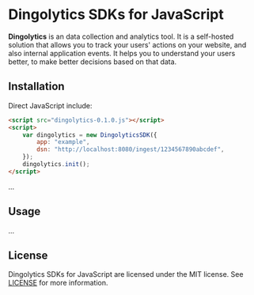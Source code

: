Dingolytics SDKs for JavaScript
===============================

**Dingolytics** is an data collection and analytics tool. It is a self-hosted solution that allows you to track your users' actions on your website, and also internal application events. It helps you to understand your users better, to make better decisions based on that data.

## Installation

Direct JavaScript include:

```html
<script src="dingolytics-0.1.0.js"></script>
<script>
    var dingolytics = new DingolyticsSDK({
        app: "example",
        dsn: "http://localhost:8080/ingest/1234567890abcdef",
    });
    dingolytics.init();
</script>
```

...

## Usage

...

## License

Dingolytics SDKs for JavaScript are licensed under the MIT license. See [LICENSE](LICENSE) for more information.
